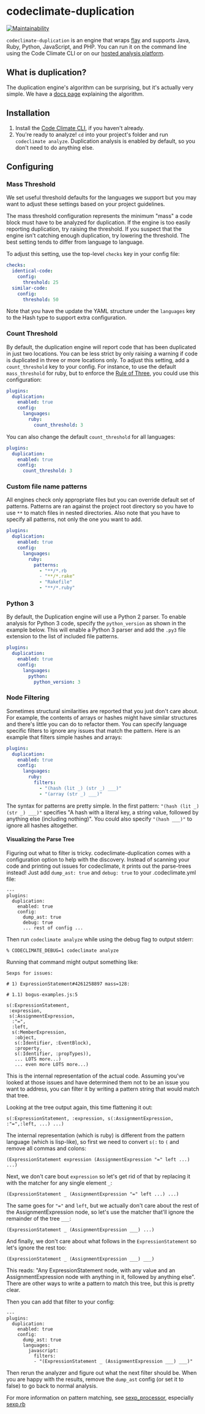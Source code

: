 # codeclimate-duplication

[![Maintainability](https://api.codeclimate.com/v1/badges/fab9d005758da2acd1b2/maintainability)](https://codeclimate.com/github/codeclimate/codeclimate-duplication/maintainability)

`codeclimate-duplication` is an engine that wraps [flay] and supports Java, Ruby,
Python, JavaScript, and PHP. You can run it on the command line using the Code
Climate CLI or on our [hosted analysis platform][codeclimate].

## What is duplication?

The duplication engine's algorithm can be surprising, but it's actually very
simple. We have a [docs page][what-is-duplication] explaining the algorithm.

## Installation

1. Install the [Code Climate CLI][cli], if you haven't already.
1. You're ready to analyze! `cd` into your project's folder and run `codeclimate
   analyze`. Duplication analysis is enabled by default, so you don't need to do
   anything else.

## Configuring

### Mass Threshold

We set useful threshold defaults for the languages we support but you may want
to adjust these settings based on your project guidelines.

The mass threshold configuration represents the minimum "mass" a code block must
have to be analyzed for duplication. If the engine is too easily reporting
duplication, try raising the threshold. If you suspect that the engine isn't
catching enough duplication, try lowering the threshold. The best setting tends
to differ from language to language.

To adjust this setting, use the top-level `checks` key in your config file:

```yaml
checks:
  identical-code:
    config:
      threshold: 25
  similar-code:
    config:
      threshold: 50
```

Note that you have the update the YAML structure under the `languages` key to
the Hash type to support extra configuration.

### Count Threshold

By default, the duplication engine will report code that has been duplicated in just two locations. You can be less strict by only raising a warning if code is duplicated in three or more locations only. To adjust this setting, add a `count_threshold` key to your config. For instance, to use the default `mass_threshold` for ruby, but to enforce the [Rule of Three][rule-of-three], you could use this configuration:

```yaml
plugins:
  duplication:
    enabled: true
    config:
      languages:
        ruby:
          count_threshold: 3
```

You can also change the default `count_threshold` for all languages:

```yaml
plugins:
  duplication:
    enabled: true
    config:
      count_threshold: 3
```

### Custom file name patterns

All engines check only appropriate files but you can override default set of
patterns. Patterns are ran against the project root directory so you have to use
`**` to match files in nested directories. Also note that you have to specify
all patterns, not only the one you want to add.

```yml
plugins:
  duplication:
    enabled: true
    config:
      languages:
        ruby:
          patterns:
            - "**/*.rb
            - "**/*.rake"
            - "Rakefile"
            - "**/*.ruby"
```

### Python 3

By default, the Duplication engine will use a Python 2 parser. To enable
analysis for Python 3 code, specify the `python_version` as shown in the example
below. This will enable a Python 3 parser and add the `.py3` file extension to
the list of included file patterns.

```yml
plugins:
  duplication:
    enabled: true
    config:
      languages:
        python:
          python_version: 3
```

### Node Filtering

Sometimes structural similarities are reported that you just don't
care about. For example, the contents of arrays or hashes might have
similar structures and there's little you can do to refactor them. You
can specify language specific filters to ignore any issues that match
the pattern. Here is an example that filters simple hashes and arrays:

```yaml
plugins:
  duplication:
    enabled: true
    config:
      languages:
        ruby:
          filters:
            - "(hash (lit _) (str _) ___)"
            - "(array (str _) ___)"
```

The syntax for patterns are pretty simple. In the first pattern:
`"(hash (lit _) (str _) ___)"` specifies "A hash with a literal key, a
string value, followed by anything else (including nothing)". You
could also specify `"(hash ___)"` to ignore all hashes altogether.

#### Visualizing the Parse Tree

Figuring out what to filter is tricky. codeclimate-duplication comes
with a configuration option to help with the discovery. Instead of
scanning your code and printing out issues for codeclimate, it prints
out the parse-trees instead! Just add `dump_ast: true` and `debug: true` to your
.codeclimate.yml file:

```
---
plugins:
  duplication:
    enabled: true
    config:
      dump_ast: true
      debug: true
      ... rest of config ...
```

Then run `codeclimate analyze` while using the debug flag to output stderr:

```
% CODECLIMATE_DEBUG=1 codeclimate analyze
```

Running that command might output something like:

```
Sexps for issues:

# 1) ExpressionStatement#4261258897 mass=128:

# 1.1) bogus-examples.js:5

s(:ExpressionStatement,
 :expression,
 s(:AssignmentExpression,
  :"=",
  :left,
  s(:MemberExpression,
   :object,
   s(:Identifier, :EventBlock),
   :property,
   s(:Identifier, :propTypes)),
   ... LOTS more...)
   ... even more LOTS more...)
```

This is the internal representation of the actual code. Assuming
you've looked at those issues and have determined them not to be an
issue you want to address, you can filter it by writing a pattern
string that would match that tree.

Looking at the tree output again, this time flattening it out:

```
s(:ExpressionStatement, :expression, s(:AssignmentExpression, :"=",:left, ...) ...)
```

The internal representation (which is ruby) is different from the
pattern language (which is lisp-like), so first we need to convert
`s(:` to `(` and remove all commas and colons:

```
(ExpressionStatement expression (AssignmentExpression "=" left ...) ...)
```

Next, we don't care bout `expression` so let's get rid of that by
replacing it with the matcher for any single element `_`:

```
(ExpressionStatement _ (AssignmentExpression "=" left ...) ...)
```

The same goes for `"="` and `left`, but we actually don't care about
the rest of the AssignmentExpression node, so let's use the matcher
that'll ignore the remainder of the tree `___`:

```
(ExpressionStatement _ (AssignmentExpression ___) ...)
```

And finally, we don't care about what follows in the
`ExpressionStatement` so let's ignore the rest too:

```
(ExpressionStatement _ (AssignmentExpression ___) ___)
```

This reads: "Any ExpressionStatement node, with any value and an
AssignmentExpression node with anything in it, followed by anything
else". There are other ways to write a pattern to match this tree, but
this is pretty clear.

Then you can add that filter to your config:

```
---
plugins:
  duplication:
    enabled: true
    config:
      dump_ast: true
      languages:
        javascript:
          filters:
          - "(ExpressionStatement _ (AssignmentExpression ___) ___)"
```

Then rerun the analyzer and figure out what the next filter should be.
When you are happy with the results, remove the `dump_ast` config (or
set it to false) to go back to normal analysis.

For more information on pattern matching,
see [sexp_processor][sexp_processor], especially [sexp.rb][sexp.rb]

[codeclimate]: https://codeclimate.com/dashboard
[what-is-duplication]: https://docs.codeclimate.com/docs/duplication-concept
[flay]: https://github.com/seattlerb/flay
[cli]: https://github.com/codeclimate/codeclimate
[rule-of-three]: https://en.wikipedia.org/wiki/Rule_of_three_(computer_programming)
[exclude-files-engine]: https://docs.codeclimate.com/docs/excluding-files-and-folders#section-exclude-paths-for-specific-engines
[sexp_processor]: https://github.com/seattlerb/sexp_processor/
[sexp.rb]: https://github.com/seattlerb/sexp_processor/blob/master/lib/sexp.rb


